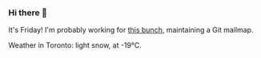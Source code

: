 ### Hi there :wave:

It's Friday! I'm probably working for [this bunch](https://github.com/kohofinancial), maintaining a Git mailmap.

Weather in Toronto: light snow, at -19°C.
